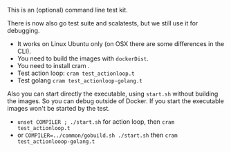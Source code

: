 <!--
#
# Licensed to the Apache Software Foundation (ASF) under one or more
# contributor license agreements.  See the NOTICE file distributed with
# this work for additional information regarding copyright ownership.
# The ASF licenses this file to You under the Apache License, Version 2.0
# (the "License"); you may not use this file except in compliance with
# the License.  You may obtain a copy of the License at
#
#     http://www.apache.org/licenses/LICENSE-2.0
#
# Unless required by applicable law or agreed to in writing, software
# distributed under the License is distributed on an "AS IS" BASIS,
# WITHOUT WARRANTIES OR CONDITIONS OF ANY KIND, either express or implied.
# See the License for the specific language governing permissions and
# limitations under the License.
#
-->

This is an (optional) command line test kit.

There is now also go test suite and scalatests,
but we still use it for debugging.

- It works on Linux Ubuntu only (on OSX there are some differences in the CLI).
- You need to build the images with `dockerDist`.
- You need to install cram .
- Test action loop: `cram test_actionloop.t`
- Test golang `cram test_actionloop-golang.t`

Also you can start directly the executable, using `start.sh`  without building the images.
So you can debug outside of Docker.
If you start the executable  images won't be started by the test.

- `unset COMPILER ; ./start.sh` for action loop, then  `cram test_actionloop.t`
- or `COMPILER=../common/gobuild.sh ./start.sh` then `cram test_actionlooop-golang.t`




